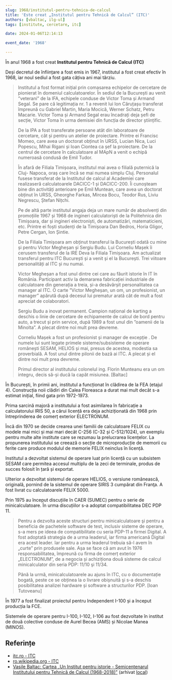 ```yaml
---
slug: 1968/institutul-pentru-tehnica-de-calcul
title: 'Este creat „Institutul pentru Tehnică de Calcul” (ITC)'
authors: [vbaltac, ilg-ul]
tags: [institute, cercetare, itc]

date: 2024-01-06T12:14:13

event_date: '1968'

---
```


În anul 1968 a fost creat **Institutul pentru Tehnică de Calcul (ITC)**

<!-- truncate -->

Deși decretul de înființare a fost emis in 1967, institutul a fost
creat efectiv în 1968, iar noul sediul a fost gata câțiva ani mai târziu.

> Institutul a fost format inițial prin comasarea echipelor de cercetare de
pionierat în domeniul calculatoarelor. În sediul de la București au venit
”veterani” de la IFA, echipele conduse de Victor Toma și Armand Segal. Se
pare că legitimația nr. 1 a revenit lui Ion Căruțașu transferat împreună cu
Gabriel Martin, Maria Mocică, Werner Schatz, Petru Macarie. Victor Toma
și Armand Segal erau încadrați deja șefi de secție, Victor Toma în urma
demisiei din funcția de director științific.
>
> De la IPA a fost transferate persoane atât din laboratoare de cercetare, cât
și pentru un atelier de proiectare. Printre ei Francisc Momeo, care avea un
doctorat obținut în URSS, Lucian Nica, Luci Popescu, Mihai Rigani și Ioan
Ciontea ca șef la proiectare. De la centrul de cercetare în calculatoare al
MApN a venit o echipă numeroasă condusă de Emil Tudor.
>
> În afară de Filiala Timișoara, institutul mai avea o filială puternică la Cluj-
Napoca, oraș care încă se mai numea simplu Cluj. Personalul fusese
transferat de la Institutul de calcul al Academiei care realizaseră
calculatoarele DACICC-1 și DACICC-200. Îi cunoșteam bine din activități
anterioare pe Emil Muntean, care avea un doctorat obținut în URSS,
Gheorghe Farkas, Mircea Bocu, Teodor Rus, Liviu Negrescu, Ștefan Nițchi.
>
> Pe de altă parte institutul angaja deja un mare număr de absolvenți din
promoțiile 1967 și 1968 de ingineri calculatoriști de la Politehnica din
Timișoara, dar și ingineri electroniști, de automatizări, matematicieni, etc.
Printre ei foști studenți de la Timișoara Dan Bedros, Horia Gligor, Petre
Cergan, Ion Șintie.
>
> De la Filiala Timișoara am obținut transferul la București odată cu mine
și pentru Victor Megheșan și Sergiu Budu. Lui Corneliu Mașek îi cerusem
transferul de la IRE Deva la Filiala Timișoara. Am actualizat transferul
pentru ITC București și a venit și el la București. Trei viitoare personalități al
ITC și nu numai.
>
> Victor Megheșan a fost unul dintre cei care au făurit istorie în IT în
România. Participant activ la demararea fabricației industriale de
calculatoare din generația a treia, și-a desăvârșit personalitatea ca manager
al ITC. O carte ”Victor Megheșan, un om, un profesionist, un manager”
apărută după decesul lui prematur arată cât de mult a fost apreciat de
colaboratori.
>
> Sergiu Budu a inovat permanent. Campion național de karting a deschis
o linie de cercetare de echipamente de calcul de bord pentru auto, a trecut și
prin service, după 1989 a fost unul din ”oamenii de la Minolta”. A plecat
dintre noi mult prea devreme.
>
> Corneliu Mașek a fost un profesionist și manager de excepție . De numele
lui sunt legate primele sisteme/subsisteme de operare românești SESAM,
HELIOS și mai, presus de acestea, modestia sa proverbială. A fost unul dintre
pilonii de bază ai ITC. A plecat și el dintre noi mult prea devreme.
>
> Primul director al institutului colonelul ing. Florin Munteanu era
un om integru, decis să-și ducă la capăt misiunea. [Baltac]

În București, în primii ani, institutul a funcționat în clădirea de la FEA
(etajul 4).
Construcția noii clădiri din Calea Floreasca a durat mai mult decât
s-a estimat inițial, fiind gata prin 1972-1973.

Prima sarcină majoră a institutului a fost asimilarea în fabricație a
calculatorului IRIS 50, a cărui licență era deja achiziționată din 1968 prin
întreprinderea de comerț exterior ELECTRONUM.

Încă din 1970 se decide crearea unei familii de calculatoare FELIX cu
modele mai mici și mai mari decât C-256 (C-32 și C-512/1024), un exemplu
pentru multe alte institute care se rezumau la prelucrarea licențelor. La
propunerea institutului se creează o secție de microproducție de memorii cu
ferite care produce modulul de memorie FELIX neinclus în licență.

Institutul a dezvoltat sistemul de operare luat prin licență cu un subsistem
SESAM care permitea accesul multiplu de la zeci de terminale, produs de
succes folosit în țară și exportat.

Ulterior a dezvoltat sistemul de operare HELIOS, o versiune românească,
originală, pornind de la sistemul
de operare SIRIS 3 cumpărat din Franţa. A fost livrat cu
calculatoarele FELIX 5000.

Prin 1975 au început discuțiile în CAER (SUMEC) pentru o serie de
minicalculatoare. În urma
discuțiilor s-a adoptat compatibilitatea DEC PDP 11.

> Pentru a dezvolta aceste structuri
pentru minicalculatoare şi pentru a beneficia de pachetele software de test,
inclusiv sisteme de operare, s-a mers pe ideea de compatibilitate cu seria
PDP-11 a firmei Digital. A fost adoptată strategia de a urma leaderul, iar firma
americană Digital era acest leader. Iar pentru a urma leaderul trebuia să-l
avem în „curte” prin produsele sale. Așa se face că am avut în 1976
responsabilitatea, împreună cu firma de comerț exterior „ELECTRONUM”,
de a negocia și achiziționa două sisteme de calcul minicalculator din seria
PDP: 11/10 şi 11/34.
>
> Până la urmă, minicalculatoarele au ajuns în ITC, cu o documentație
bogată, peste ce se obținea la o livrare obișnuită şi s-a deschis posibilitatea
analizei hardware și software a structurilor PDP. [Ioan Tutoveanu]

În 1977 a fost finalizat proiectul pentru Independent I-100 și a început
producția la FCE.

Sistemele de operare pentru I-100, I-102, I-106 au fost
dezvoltate în institut de două colective conduse de Aurel Becea (AMS) și
Nicolae Manea (MINOS).

## Referințe

- [itc.ro - ITC](https://www.itc.ro)
- [ro.wikipedia.org - ITC](https://ro.wikipedia.org/wiki/Institutul_pentru_Tehnică_de_Calcul)
- [Vasile Baltac: Cartea „Un Institut pentru istorie - Semicentenarul Institutului pentru Tehnică de Calcul (1968-2018)”](/amintiri/2018/vbaltac-itc50ani/) (arhivat [local](https://cronica-it.github.io/arhiva/#2018))
